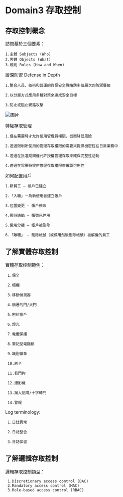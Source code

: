 Domain3 存取控制
===

存取控制概念
---

訪問基於三個要素：

    1.主體 Subjects (Who)
    2.客體 Objects (What)
    3.規則 Rules (How and When)

縱深防禦 Defense in Depth

    1.整合人員、技術和營運的資訊安全戰略跨多個層次的防禦層級

    2.以分層方式應用多種對策來達成安全目標

    3.防止或阻止網路攻擊

![圖片](https://github.com/favorite986141/jamescao/assets/125249893/15a6b15d-7012-4c21-9e0e-6dc7ace16327)

特權存取管理

    1.僅在需要時才允許使用管理員權限，從而降低風險

    2.透過限制所使用的管理存取權限的需要來提供機密性在日常業務中

    3.透過在批准期間僅允許授權管理存取來確保完整性活動

    4.透過在需要時提供管理存取權限來確認可用性

如何配置用戶

    1.新員工 – 帳戶已建立

    2.「入職」－為新使用者建立帳戶

    3.位置變更 – 帳戶修改

    4.暫時缺勤 – 帳號已停用

    5.僱用分離 – 帳戶被刪除

    6.「離職」 – 刪除帳號（或停用然後刪除帳號）被解僱的員工

了解實體存取控制
---

實體存取控制範例：

     1.保全
     
     2.柵欄

     3.移動偵測器

     4.鎖著的門/大門

     5.密封窗戶

     6.燈光

     7.電纜保護

     8.筆記型電腦鎖

     9.識別徽章

     10.刷卡

     11.看門狗

     12.攝影機

     13.捕人陷阱/十字轉門

     14.警報

Log terminology:

     1.日誌異常

     2.日誌整合

     3.日誌保留

了解邏輯存取控制
---

邏輯存取控制類型：

     1.Discretionary access control (DAC)
     2.Mandatory access control (MAC)
     3.Role-based access control (RBAC)
